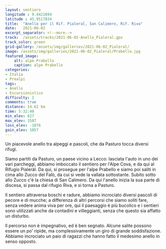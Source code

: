 ```yaml
---
layout: sentiero
longitude : 9.4421694
latitude : 45.9517834
title:  "Anello per il Rif. Pialeral, San Calimero, Rif. Riva"
date:   2021-06-02
excerpt_separator: <!--more-->
track:  /assets/tracks/2021-06-02-Anello_Pialeral.gpx
track_color: green
grid-gallery: /assets/img/galleries/2021-06-02_Pialeral/
image: /assets/img/galleries/2021-06-02_Pialeral/Prabello.jpg
featured_image:
    alt: alpe Prabello
    caption: alpe Prabello
categories:
- Italia
- Prealpi
tags:
- Anello
- Escursionistico
difficulty: 2
comments: true
distance: 14.62 km
time: 5:32:40
min_elev: 627
max_elev: 1587
loss_elev: -1076
gain_elev: 1057
---
```


Un piacevole anello tra alpeggi e pascoli, che da Pasturo tocca diversi rifugi.
<!--more-->

Siamo partiti da Pasturo, un paese vicino a Lecco: lasciata l'auto in uno dei vari parcheggi, abbiamo imboccato il sentiero per l'Alpe Cova, e da qui al Rifugio Pialeràl. 
Da qui, si prosegue per l'alpe Prabello e siamo poi saliti in cima allo Zucco del Falò, da cui si vede la vallata sottostante. Subito sotto allo Zucco c'è la chiesa di San Calimero. Da qui l'anello inizia la sua parte di discesa, si passa dal rifugio Riva, e si torna a Pasturo. 

Il sentiero attraversa boschi e radure, abbiamo incrociato diversi pascoli di pecore e di mucche; a differenza di altri percorsi che siamo soliti fare, senza vedere anima viva per ore, qui il paesaggio è più bucolico e i sentieri sono utilizzati anche da contadini e villeggianti, senza che questo sia affatto un disturbo.

Il percorso non è impegnativo, ed è ben segnato. Alcune salite possono essere un po' ripide, ma complessivamente un giro di grande soddisfazione. Abbiamo incrociato un paio di ragazzi che hanno fatto il medesimo anello in senso opposto.